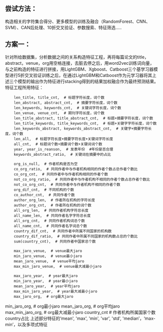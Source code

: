 ## 尝试方法：
构造相关的字符集合得分、更多模型的训练及融合（RandomForest、CNN、SVM）、CAN后处理、10折交叉验证、参数搜索、特征筛选.....
## 方案一：
针对所给数据集，分析数据之间的关系构造特征工程，再将每篇论文的title，abstract，venue，org用空格连接，去脏去停之后，用word2vec训练词向量，与之前构造的特征进行拼接，用LightGBM、Xgboost、Catboost三个基学习器模型进行5折交叉验证训练之后，在通过LightGBM和Catboost作为元学习器将其上述三个模型的输出作为特征进行stacking得到的结果加权融合作为最终预测结果。
特征工程所用特征：

		len_title, title_cnt,  # 标题字符长度，词个数
 	  	len_abstract, abstract_cnt,  # 摘要字符长度，词个数
 	  	len_keywords, keywords_cnt,  # 关键词字符长度，词个数
 		len_venue, venue_cnt,  # 期刊字符长度，词个数
 		len_title_abstract, title_abstract_cnt,  # 标题+摘要字符长度，词个数
 		len_title_keywords, title_keywords_cnt,  # 标题+关键字字符长度，词个数
 		len_keywords_abstract, keywords_abstract_cnt,  # 关键字+摘要字符长度，词个数
 		len_all,  # 标题字符长度+摘要字符长度+关键词字符长度
 		all_cnt,  # 标题词个数+摘要词个数+关键词词个数
 		year, year_is_reanson,  # 发表年份  #年份是否合理
 		keywords_abstract_ratio,  # 关键词在摘要中的占比
   
 		org_is_null,  # 作者机构是否为空
 		co_org_ratio,  # 共同作者中与作者机构相同的作者个数占总作者个数比
 		co_org_cnt,  # 共同作者中与作者机构相同的作者个数
 		not_co_org_ratio,  # 共同作者中与作者机构不相同的作者个数占总作者个数比
 		not_co_org_cnt,  # 共同作者中与作者机构不相同的作者个数
 		org_dif_cnt,  # 不同机构的个数
 		co_author_cnt,  # 共同作者个数
 		author_org_len,  # 作者所在机构的字符长度
 		author_org_cnt,  # 作者所在机构的词个数
 		all_org_len,  # 共同作者机构字符总长度
 		all_name_len,  # 共同作者名字字符总长度
 		all_org_cnt,  # 共同作者机构词总个数
 		all_name_cnt,  # 共同作者名字词总个数
 		country_dif_cnt,  # 共同作者中所属不同国家的机构数
 		country_dif_ratio,  # 共同作者中所属不同国家的机构数占总的个数比
 		sum(country_cnt),  # 共同作者中国家总个数
   
 		max_jaro_venue,  # venue最大jaro
 		min_jaro_venue,  # venue最小jaro
 		mean_jaro_venue,  # venue平均jaro
 		max_min_jaro_venue,  # venue最大减最小jaro

 		max_jaro_year,  # year最大jaro
 		min_jaro_year,  # year最小jaro
 		mean_jaro_year,  # year平均jaro
 		max_min_jaro_year,  # year最大减最小jaro
 		max_jaro_org,  # org最大jaro
min_jaro_org,  # org最小jaro
 	mean_jaro_org,  # org平均jaro
 	max_min_jaro_org,  # org最大减最小jaro
	country_cnt  # 作者机构所属国家个数
	country占比
	上述部分特征的‘mean', 'max', 'min', 'var', 'std', 'median’，‘max-min’，以及多项式特征

